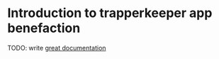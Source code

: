 # Introduction to trapperkeeper app benefaction

TODO: write [great documentation](http://jacobian.org/writing/great-documentation/what-to-write/)
